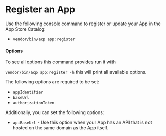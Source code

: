 # Register an App

Use the following console command to register or update your App in the App Store Catalog:

- `vendor/bin/acp app:register`

#### Options

To see all options this command provides run it with

`vendor/bin/acp app:register -h` this will print all available options.

The following options are required to be set:

- `appIdentifier`
- `baseUrl`
- `authorizationToken`

Additionally, you can set the following options:

- `apiBaseUrl` - Use this option when your App has an API that is not hosted on the same domain as the App itself.
